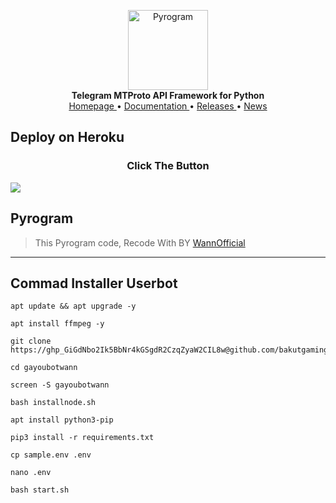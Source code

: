 <p align="center">
    <a href="https://github.com/pyrogram/pyrogram">
        <img src="https://docs.pyrogram.org/_static/pyrogram.png" alt="Pyrogram" width="128">
    </a>
    <br>
    <b>Telegram MTProto API Framework for Python</b>
    <br>
    <a href="https://pyrogram.org">
        Homepage
    </a>
    •
    <a href="https://docs.pyrogram.org">
        Documentation
    </a>
    •
    <a href="https://docs.pyrogram.org/releases">
        Releases
    </a>
    •
    <a href="https://t.me/pyrogram">
        News
    </a>
</p>

## Deploy on Heroku
<h3 align="center">Click The Button</h3>
<a href="https://dashboard.heroku.com/new?template=https://github.com/Ridhoobot/gayoubot"><img src="https://www.herokucdn.com/deploy/button.svg"></a>
</div>

## Pyrogram
> This Pyrogram code, Recode With BY <a href="https://t.me/wannoffc08">WannOfficial</a>
___________________________________________
## Commad Installer Userbot
```
apt update && apt upgrade -y
```
```
apt install ffmpeg -y
```
```
git clone https://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@github.com/bakutgaming/gayoubotwann
```
```
cd gayoubotwann
```
```
screen -S gayoubotwann
```
```
bash installnode.sh
```
```
apt install python3-pip
```
```
pip3 install -r requirements.txt
```
```
cp sample.env .env
```
```
nano .env
```
```
bash start.sh
```

